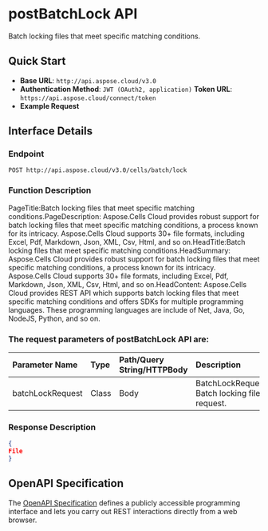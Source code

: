 # **postBatchLock API**

Batch locking files that meet specific matching conditions. 

## **Quick Start**

- **Base URL**: `http://api.aspose.cloud/v3.0`
- **Authentication Method**: `JWT (OAuth2, application)`  **Token URL**: `https://api.aspose.cloud/connect/token`
- **Example Request** 
<script src="https://gist.github.com/aspose-cells-cloud-gists/8a5b324fdf3e574dbd747c1a1e24b05d.js?file=Example30_PostBatchLock.cs"></script>

## **Interface Details**

### **Endpoint** 

```
POST http://api.aspose.cloud/v3.0/cells/batch/lock
```

### **Function Description**
PageTitle:Batch locking files that meet specific matching conditions.PageDescription: Aspose.Cells Cloud provides robust support for batch locking files that meet specific matching conditions, a process known for its intricacy. Aspose.Cells Cloud supports 30+ file formats, including Excel, Pdf, Markdown, Json, XML, Csv, Html, and so on.HeadTitle:Batch locking files that meet specific matching conditions.HeadSummary: Aspose.Cells Cloud provides robust support for batch locking files that meet specific matching conditions, a process known for its intricacy. Aspose.Cells Cloud supports 30+ file formats, including Excel, Pdf, Markdown, Json, XML, Csv, Html, and so on.HeadContent: Aspose.Cells Cloud provides  REST API which supports batch locking files that meet specific matching conditions and offers SDKs for multiple programming languages. These programming languages are include of Net, Java, Go, NodeJS, Python, and so on.

### The request parameters of **postBatchLock** API are: 

| Parameter Name | Type | Path/Query String/HTTPBody | Description | 
| :- | :- | :- |:- | 
|batchLockRequest|Class|Body|BatchLockRequest Batch locking file request.  |


### **Response Description**
```json
{
File
}
```

## OpenAPI Specification

The [OpenAPI Specification](https://reference.aspose.cloud/cells/#/BatchController/PostBatchLock) defines a publicly accessible programming interface and lets you carry out REST interactions directly from a web browser.

